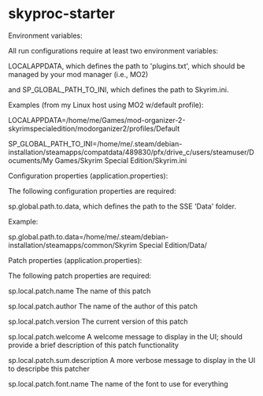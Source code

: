 # skyproc-starter

Environment variables:

All run configurations require at least two environment variables:

LOCALAPPDATA, which defines the path to 'plugins.txt', which should be managed by your mod manager (i.e., MO2)

and SP_GLOBAL_PATH_TO_INI, which defines the path to Skyrim.ini.

Examples (from my Linux host using MO2 w/default profile):

LOCALAPPDATA=/home/me/Games/mod-organizer-2-skyrimspecialedition/modorganizer2/profiles/Default

SP_GLOBAL_PATH_TO_INI=/home/me/.steam/debian-installation/steamapps/compatdata/489830/pfx/drive_c/users/steamuser/Documents/My Games/Skyrim Special Edition/Skyrim.ini

Configuration properties (application.properties):

The following configuration properties are required:

sp.global.path.to.data, which defines the path to the SSE 'Data' folder.

Example:

sp.global.path.to.data=/home/me/.steam/debian-installation/steamapps/common/Skyrim Special Edition/Data/

Patch properties (application.properties): 

The following patch properties are required: 

sp.local.patch.name The name of this patch 

sp.local.patch.author The name of the author of this patch 

sp.local.patch.version The current version of this patch 

sp.local.patch.welcome A welcome message to display in the UI; should provide a brief description of this patch functionality 

sp.local.patch.sum.description A more verbose message to display in the UI to descripbe this patcher 

sp.local.patch.font.name The name of the font to use for everything 

